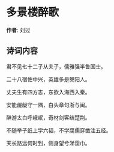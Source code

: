 # 多景楼醉歌

**作者**: 刘过

## 诗词内容

君不见七十二子从夫子，儒雅强半鲁国士。

二十八宿佐中兴，英雄多是僰阳人。

丈夫生有四方志，东欲入海西入秦。

安能龌龊守一隅，白头章句浙与闽。

醉游太白呼峨岷，奇材剑客结楚荆。

不随举子纸上学六韬，不学腐儒穿凿注五经。

天长路远何时到，侧身望兮涕霑巾。

